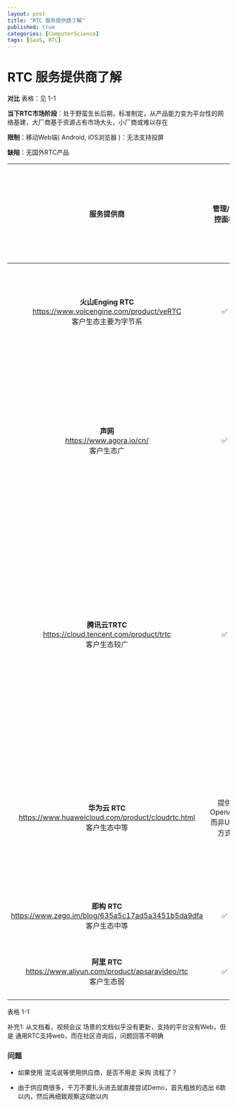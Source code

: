 ```yaml
---
layout: post
title: "RTC 服务提供商了解"
published: true
categories: [ComputerScience]
tags: [SaaS, RTC]
---
```


# RTC 服务提供商了解

**对比** 表格：见 1-1

**当下RTC市场阶段**：处于野蛮生长后期，标准制定，从产品能力变为平台性的网络基建，大厂商基于资源占有市场大头，小厂商或难以存在

**限制**：移动Web端( Android, iOS浏览器 )：无法支持投屏

**缺陷**：无国外RTC产品



|                          服务提供商                          |      管理/监控面板      | RTC质量承诺（与会可能是开了CDN，互动应该指IM，不等同于实时视频接入） | 差异化竞争（从宣传上看）   | 插件功能支持 | 项目成熟度 |    开发成本    | 商业成本 | 产品体验入口 |
| :----------------------------------------------------------: | :---------------------: | :----------------------------------------------------------- | -------------------------- | :----------: | :--------: | :------------: | :------------: | :------------: |
| **火山Enging RTC**<br />https://www.volcengine.com/product/veRTC<br />客户生态主要为字节系 |            ✅            | 用户端到端延迟< 250ms，99.98%进房成功率，1000 + 同房连麦，首帧300ms | 音视频编解码积累           |     支持     |     中     |      Demo      | 14元/千分  |https://demo.volcvideo.com/rtc/solution/meeting/|
|              **声网**<br />https://www.agora.io/cn/<br />客户生态广              |            ✅            | 最多17位视屏(一个频道)，千人同时音频<br />会议场景：全球端到端延时 <400ms，全年可用性高达 99.9%，此处额外补充1 | 各场景深化，支持私有化部署 |     支持     |     高     | LowCode + Demo |14元/千分|https://videocall.agora.io/|
|    **腾讯云TRTC**<br />https://cloud.tencent.com/product/trtc<br />客户生态较广    |            ✅            | 单个房间最多支持300人同时在线，最多支持50人同时开启摄像头，300人视频会议，端到端延迟<300ms，<br />抗丢包率超过80%、抗网络抖动超过1000ms，70%丢包率可正常视频 | 未看出                     |     支持     |     高     | LowCode + Demo |14元/千分|https://web.sdk.qcloud.com/component/tuiroom/index.html#/home|
| **华为云 RTC**<br />https://www.huaweicloud.com/product/cloudrtc.html<br />客户生态中等 | 提供OpenAPI而非UI的方式 | 端到端平均时延 <200ms，万人与会，千人互动<br />低卡顿，80%丢包下音频通话流畅，50%丢包下视频通话流畅 | 未看出                     |     支持     |     中     | Demo |14元/千分|暂无|
| **即构 RTC**<br />https://www.zego.im/blog/635a5c17ad5a3451b5da9dfa<br />客户生态中等 |            ✅            | 未收集到                                                     | 虚拟形象，元宇宙           |     支持     |     中     |      Demo      |12元/千分|暂无|
| **阿里 RTC**<br />https://www.aliyun.com/product/apsaravideo/rtc<br />客户生态弱 |            ✅            | 端到端延时**平均**可到250ms                                   | 虚拟形象，元宇宙           |     支持     |     中     |      Demo      |12元/千分|https://alivc-demo-cms.alicdn.com/versionProduct/other/htmlSource/beaconTower/index.html?spm=a2c4g.11186623.0.0.3347fc8cknBVEp#/|

表格 1-1

补充1: 从文档看，视频会议 场景的文档似乎没有更新，支持的平台没有Web，但是 通用RTC支持web，而在社区咨询后，问题回答不明确

### 问题

- 如果使用 混沌说等使用供应商，是否不用走 采购 流程了？

- 由于供应商很多，千万不要扎头进去就直接尝试Demo，首先粗放的选出 6款以内，然后再细致观察这6款以内
